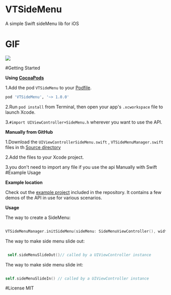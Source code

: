 # VTSideMenu
A simple Swift sideMenu lib for iOS

# GIF
![](https://github.com/VincentDengSZ/VTSideMenuSwift/raw/master/VTSideMenuSwift.gif)

#Getting Started

**Using [CocoaPods](http://cocoapods.org)**

1.Add the pod `VTSideMenu` to your [Podfile](http://guides.cocoapods.org/using/the-podfile.html).
```ruby
pod 'VTSideMenu', '~> 1.0.0'
```
2.Run `pod install` from Terminal, then open your app's `.xcworkspace` file to launch Xcode.

3.`#import UIViewController+SideMenu.h` wherever you want to use the API.

**Manually from GitHub**

1.Download the `UIViewControllerSideMenu.swift` , `VTSideMenuManager.swift` files in th [Source directory](https://github.com/VincentDengSZ/VTSideMenuSwift)  


2.Add the files to your Xcode project.

3.you don't need to import any file if you use the api Manually with Swift
#Example Usage

**Example location**

Check out the [example project](https://github.com/VincentDengSZ/VTSideMenuSwift/tree/master/VTSideMenuSwiftDemo) included in the repository. It contains a few demos of the API in use for various scenarios. 

**Usage**

The way to create a SideMenu:


```Swift

VTSideMenuManager.initSideMenu(sideMenu: SideMenuViewController(), width: 250)

```

The way to make side menu slide out:


```Swift

 self.sideMenuSlideOut()// called by a UIViewController instance 

```
The way to make side menu slide int:


```Swift

self.sideMenuSlideIn() // called by a UIViewController instance 

```

#License
MIT

